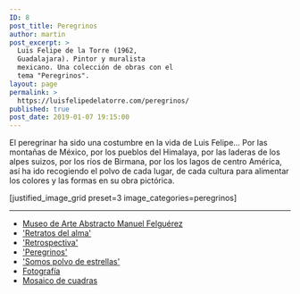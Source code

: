 ```yaml
---
ID: 8
post_title: Peregrinos
author: martin
post_excerpt: >
  Luis Felipe de la Torre (1962,
  Guadalajara). Pintor y muralista
  mexicano. Una colección de obras con el
  tema "Peregrinos".
layout: page
permalink: >
  https://luisfelipedelatorre.com/peregrinos/
published: true
post_date: 2019-01-07 19:15:00
---
```

El peregrinar ha sido una costumbre en la vida de Luis Felipe... Por las montañas de México, por los pueblos del Himalaya, por las laderas de los alpes suizos, por los ríos de Birmana, por los los lagos de centro América, así ha ido recogiendo el polvo de cada lugar, de cada cultura para alimentar los colores y las formas en su obra pictórica.

[justified_image_grid preset=3 image_categories=peregrinos]

<hr />

<ul id="menu-to-edit" class="menu ui-sortable">
 	<li id="menu-item-918" class="menu-item menu-item-depth-1 menu-item-page menu-item-edit-inactive">
<div class="menu-item-bar">
<div class="menu-item-handle ui-sortable-handle"><a href="/museo-felguerez/"><span class="item-title"><span class="menu-item-title">Museo de Arte Abstracto Manuel Felguérez</span></span></a></div>
</div></li>
 	<li id="menu-item-445" class="menu-item menu-item-depth-1 menu-item-page menu-item-edit-inactive">
<div class="menu-item-bar">
<div class="menu-item-handle ui-sortable-handle"><a href="/retratos-del-alma/"><span class="item-title"><span class="menu-item-title">'Retratos del alma'</span></span></a></div>
</div></li>
 	<li id="menu-item-446" class="menu-item menu-item-depth-1 menu-item-page menu-item-edit-inactive">
<div class="menu-item-bar">
<div class="menu-item-handle ui-sortable-handle"><a href="/retrospectiva/"><span class="item-title"><span class="menu-item-title">'Retrospectiva'</span> </span></a></div>
</div></li>
 	<li id="menu-item-444" class="menu-item menu-item-depth-1 menu-item-page menu-item-edit-inactive">
<div class="menu-item-bar">
<div class="menu-item-handle ui-sortable-handle"><a href="/peregrinos/"><span class="item-title"><span class="menu-item-title">'Peregrinos'</span> </span></a></div>
</div></li>
 	<li id="menu-item-447" class="menu-item menu-item-depth-1 menu-item-page menu-item-edit-inactive">
<div class="menu-item-bar">
<div class="menu-item-handle ui-sortable-handle"><a href="/somos-polvo-de-estrellas/"><span class="item-title"><span class="menu-item-title">'Somos polvo de estrellas'</span></span></a></div>
</div></li>
 	<li id="menu-item-1538" class="menu-item menu-item-depth-1 menu-item-page menu-item-edit-inactive">
<div class="menu-item-bar">
<div class="menu-item-handle ui-sortable-handle"><a href="/fotografia/"><span class="item-title"><span class="menu-item-title">Fotografía</span> </span></a></div>
</div></li>
 	<li id="menu-item-884" class="menu-item menu-item-depth-1 menu-item-page menu-item-edit-inactive">
<div class="menu-item-bar">
<div class="menu-item-handle ui-sortable-handle"><a href="/mosaico"><span class="item-title"><span class="menu-item-title">Mosaico de cuadras</span></span></a></div>
</div></li>
</ul>